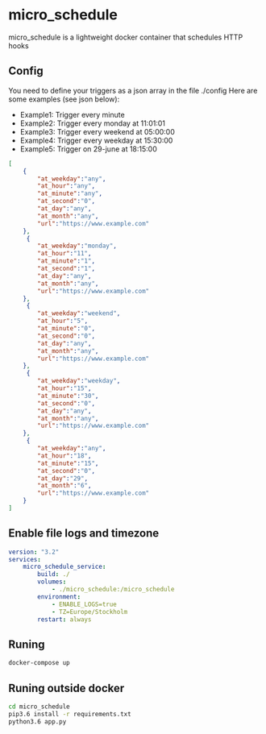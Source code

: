 # micro_schedule
micro_schedule is a lightweight docker container that schedules HTTP hooks

## Config
You need to define your triggers as a json array in the file ./config
Here are some examples (see json below):
- Example1: Trigger every minute
- Example2: Trigger every monday at 11:01:01
- Example3: Trigger every weekend at 05:00:00
- Example4: Trigger every weekday at 15:30:00
- Example5: Trigger on 29-june at 18:15:00
```json
[
    {
        "at_weekday":"any",
        "at_hour":"any",
        "at_minute":"any",
        "at_second":"0",
        "at_day":"any",
        "at_month":"any",
        "url":"https://www.example.com"
    },
     {
        "at_weekday":"monday",
        "at_hour":"11",
        "at_minute":"1",
        "at_second":"1",
        "at_day":"any",
        "at_month":"any",
        "url":"https://www.example.com"
    },
     {
        "at_weekday":"weekend",
        "at_hour":"5",
        "at_minute":"0",
        "at_second":"0",
        "at_day":"any",
        "at_month":"any",
        "url":"https://www.example.com"
    },
     {
        "at_weekday":"weekday",
        "at_hour":"15",
        "at_minute":"30",
        "at_second":"0",
        "at_day":"any",
        "at_month":"any",
        "url":"https://www.example.com"
    },
     {
        "at_weekday":"any",
        "at_hour":"18",
        "at_minute":"15",
        "at_second":"0",
        "at_day":"29",
        "at_month":"6",
        "url":"https://www.example.com"
    }
]
```

## Enable file logs and timezone
```yml
version: "3.2"
services:
    micro_schedule_service:
        build: ./
        volumes:
            - ./micro_schedule:/micro_schedule
        environment: 
            - ENABLE_LOGS=true
            - TZ=Europe/Stockholm
        restart: always
```

## Runing
```sh
docker-compose up
```


## Runing outside docker
```sh
cd micro_schedule
pip3.6 install -r requirements.txt
python3.6 app.py
```